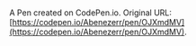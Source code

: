 # 

A Pen created on CodePen.io. Original URL: [https://codepen.io/Abenezerr/pen/OJXmdMV](https://codepen.io/Abenezerr/pen/OJXmdMV).


